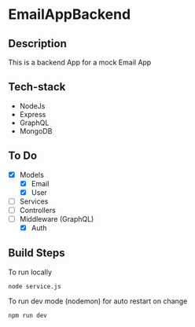 # EmailAppBackend

## Description

This is a backend App for a mock Email App

## Tech-stack

- NodeJs
- Express
- GraphQL
- MongoDB

## To Do

- [x] Models
  - [x] Email
  - [x] User
- [ ] Services
- [ ] Controllers
- [ ] Middleware (GraphQL)
  - [x] Auth

## Build Steps

To run locally

```bashs
node service.js
```

To run dev mode (nodemon) for auto restart on change

```bashs
npm run dev
```
